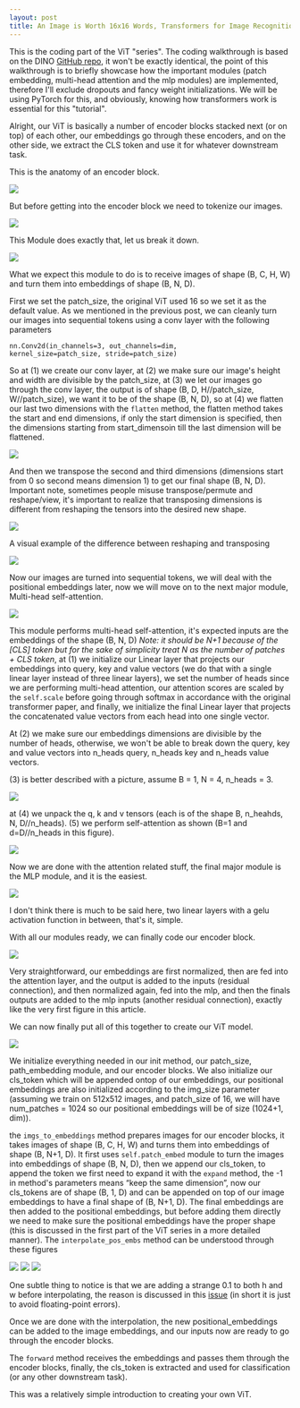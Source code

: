```yaml
---
layout: post
title: An Image is Worth 16x16 Words, Transformers for Image Recognition at Scale Paper Explained (ViT paper) PART 2
---
```


This is the coding part of the ViT "series". The coding walkthrough is based on the DINO [GitHub repo](https://github.com/facebookresearch/dino/blob/main/vision_transformer.py), it won't be exactly identical, the point of this walkthrough is to briefly showcase how the important modules (patch embedding, multi-head attention and the mlp modules) are implemented, therefore I'll exclude dropouts and fancy weight initializations. We will be using PyTorch for this, and obviously, knowing how transformers work is essential for this "tutorial".

Alright, our ViT is basically a number of encoder blocks stacked next (or on top) of each other, our embeddings go through these encoders, and on the other side, we extract the CLS token and use it for whatever downstream task.

This is the anatomy of an encoder block.

![](../images/vit_encoder_block.jpg)

But before getting into the encoder block we need to tokenize our images.

![](../images/img_to_emb.jpg)

This Module does exactly that, let us break it down.

![](../images/patch_emb_module.jpg)

What we expect this module to do is to receive images of shape (B, C, H, W) and turn them into embeddings of shape (B, N, D).

First we set the patch_size, the original ViT used 16 so we set it as the default value. As we mentioned in the previous post, we can cleanly turn our images into sequential tokens using a conv layer with the following parameters

<code>nn.Conv2d(in_channels=3, out_channels=dim, 
                                     kernel_size=patch_size, stride=patch_size)</code>

So at (1) we create our conv layer, at (2) we make sure our image's height and width are divisible by the patch_size, at (3) we let our images go through the conv layer, the output is of shape (B, D, H//patch_size, W//patch_size), we want it to be of the shape (B, N, D), so at (4) we flatten our last two dimensions with the <code>flatten</code> method, the flatten method takes the start and end dimensions, if only the start dimension is specified, then the dimensions starting from start_dimensoin till the last dimension will be flattened.

![](../images/flatten_method.jpg)

And then we transpose the second and third dimensions (dimensions start from 0 so second means dimension 1) to get our final shape (B, N, D). Important note, sometimes people misuse transpose/permute and reshape/view, it's important to realize that transposing dimensions is different from reshaping the tensors into the desired new shape.

![](../images/transpose_reshape.jpg)

A visual example of the difference between reshaping and transposing

![](../images/transpose_vs_reshape.jpg)

Now our images are turned into sequential tokens, we will deal with the positional embeddings later, now we will move on to the next major module, Multi-head self-attention.

![](../images/attention_code.jpg)

This module performs multi-head self-attention, it's expected inputs are the embeddings of the shape (B, N, D) *Note: it should be N+1 because of the [CLS] token but for the sake of simplicity treat N as the number of patches + CLS token*, at (1) we initialize our Linear layer that projects our embeddings into query, key and value vectors (we do that with a single linear layer instead of three linear layers), we set the number of heads since we are performing multi-head attention, our attention scores are scaled by the <code>self.scale</code> before going through softmax in accordance with the original transformer paper, and finally, we initialize the final Linear layer that projects the concatenated value vectors from each head into one single vector.

At (2) we make sure our embeddings dimensions are divisible by the number of heads, otherwise, we won't be able to break down the query, key and value vectors into n_heads query, n_heads key and n_heads value vectors.

(3) is better described with a picture, assume B = 1,  N = 4, n_heads = 3.

![](../images/what_is_going_on.jpg)

at (4) we unpack the q, k and v tensors (each is of the shape B, n_heahds, N, D//n_heads). (5) we perform self-attention as shown (B=1 and d=D//n_heads in this figure).

![](../images/self_attention_illustration.jpg)

Now we are done with the attention related stuff, the final major module is the MLP module, and it is the easiest.

![](../images/vit_MLP.jpg)

I don't think there is much to be said here, two linear layers with a gelu activation function in between, that's it, simple.

With all our modules ready, we can finally code our encoder block.

![](../images/encoder_block.jpg)

Very straightforward, our embeddings are first normalized, then are fed into the attention layer, and the output is added to the inputs (residual connection), and then normalized again, fed into the mlp, and then the finals outputs are added to the mlp inputs (another residual connection), exactly like the very first figure in this article.

We can now finally put all of this together to create our ViT model.

![](../images/ViT_code.jpg)

We initialize everything needed in our init method, our patch_size, path_embedding module, and our encoder blocks. We also initialize our cls_token which will be appended ontop of our embeddings, our positional embeddings are also initialized according to the img_size parameter (assuming we train on 512x512 images, and patch_size of 16, we will have num_patches = 1024 so our positional embeddings will be of size (1024+1, dim)).

the <code>imgs_to_embeddings</code> method prepares images for our encoder blocks, it takes images of shape 
(B, C, H, W) and turns them into embeddings of shape (B, N+1, D). It first uses <code>self.patch_embed</code> module to turn the images into embeddings of shape (B, N, D), then we append our cls_token, to append the token we first need to expand it with the <code>expand</code> method, the -1 in method's parameters means “keep the same dimension”, now our cls_tokens are of shape (B, 1, D) and can be appended on top of our image embeddings to have a final shape of (B, N+1, D). The final embeddings are then added to the positional embeddings, but before adding them directly we need to make sure the positional embeddings have the proper shape (this is discussed in the first part of the ViT series in a more detailed manner). The <code>interpolate_pos_embs</code> method can be understood through these figures

![](../images/case_1_pos_embs.jpg)
![](../images/case_2_pos_embs.jpg)
![](../images/case_3_pos_embs.jpg)

One subtle thing to notice is that we are adding a strange 0.1 to both h and w before interpolating, the reason is discussed in this [issue](https://github.com/facebookresearch/dino/issues/8) (in short it is just to avoid floating-point errors).

Once we are done with the interpolation, the new positional_embeddings can be added to the image embeddings, and our inputs now are ready to go through the encoder blocks.

The <code>forward</code> method receives the embeddings and passes them through the encoder blocks, finally, the cls_token is extracted and used for classification (or any other downstream task).

This was a relatively simple introduction to creating your own ViT.



